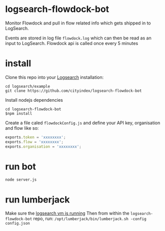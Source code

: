 logsearch-flowdock-bot
======================

Monitor Flowdock and pull in flow related info which gets shipped in to LogSearch.

Events are stored in log file `flowdock.log` which can then be read as an input
to LogSearch. Flowdock api is called once every 5 minutes

install
=======
Clone this repo into your [Logsearch](https://github.com/cityindex/) 
installation:
```
cd logsearch/example
git clone https://github.com/cityindex/logsearch-flowdock-bot
```

Install nodejs dependencies
```
cd logsearch-flowdock-bot
$npm install
```

Create a file caled `flowdockConfig.js` and define your API key, organisation
and flow like so:
```js
exports.token = 'xxxxxxxx';
exports.flow = 'xxxxxxxx';
exports.organisation = 'xxxxxxxx';
```

run bot
=======
`node server.js`

run lumberjack
==============
Make sure the [logsearch vm is running](https://github.com/cityindex/logsearch/wiki/Quick-Start-Guide)
Then from within the `logsearch-flowdock-bot` repo, run:
`/opt/lumberjack/bin/lumberjack.sh -config config.json`
